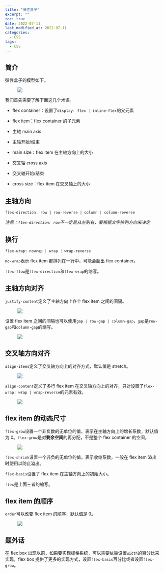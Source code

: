```yaml
---
title: "弹性盒子"
excerpt: ""
toc: true
date: 2022-07-11
last_modified_at: 2022-07-11
categories:
  - CSS
tags:
  - CSS
---
```


## 简介

弹性盒子的模型如下。

<figure>
  <img src="/assets/images/flex_terms.png">
</figure>

我们首先需要了解下面这几个术语。

- flex container：设置了`display: flex | inline-flex`的父元素

- flex item：flex container 的子元素

- 主轴 main axis

- 主轴开始/结束

- main size：flex item 在主轴方向上的大小

- 交叉轴 cross axis

- 交叉轴开始/结束

- cross size：flex item 在交叉轴上的大小

## 主轴方向

`flex-direction: row | row-reverse | column | column-reverse`

_注意：`flex-direction: row`不一定是从左到右，要根据文字排列方向来决定_

## 换行

`flex-wrap: nowrap | wrap | wrap-reverse`

`no-wrap`表示 flex item 都排列在一行中，可能会超出 flex container。

`flex-flow`是`flex-direction`和`flex-wrap`的缩写。

## 主轴方向对齐

`justify-content`定义了主轴方向上各个 flex item 之间的间隔。

<figure>
  <img src="/assets/images/justify-content.svg">
</figure>

设置 flex item 之间的间隔也可以使用`gap | row-gap | column-gap`，`gap`是`row-gap`和`column-gap`的缩写。

<figure>
  <img src="/assets/images/gap-1.svg">
</figure>

## 交叉轴方向对齐

`align-items`定义了交叉轴方向上的对齐方式，默认值是 stretch。

<figure>
  <img src="/assets/images/align-items.svg">
</figure>

`align-content`定义了多行 flex item 在交叉轴方向上的对齐，只对设置了`flex-wrap: wrap | wrap-reverse`的元素有效。

<figure>
  <img src="/assets/images/align-content.svg">
</figure>

## flex item 的动态尺寸

`flex-grow`设置一个非负数的无单位的值，表示在主轴方向上的增长系数，默认值为 0。`flex-grow`是对**剩余空间**的再分配，不是整个 flex container 的空间。

<figure>
  <img src="/assets/images/flex-grow.svg">
</figure>

`flex-shrink`设置一个非负的无单位的值，表示收缩系数，一般在 flex item 溢出时使用以防止溢出。

`flex-basis`设置了 flex item 在主轴方向上的初始大小。

`flex`是上面三者的缩写。

## flex item 的顺序

`order`可以改变 flex item 的顺序，默认值是 0。

<figure>
  <img src="/assets/images/order.svg">
</figure>

## 题外话

在 flex box 出现以前，如果要实现栅格系统，可以需要依靠设置`width`的百分比来实现，flex box 提供了更多的实现方式，设置`flex-basis`百分比或者设置`flex-grow`。
